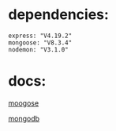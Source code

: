 # dependencies:
    express: "V4.19.2"
    mongoose: "V8.3.4"
    nodemon: "V3.1.0"
# docs:
[moogose](https://mongoosejs.com/)

[mongodb](https://www.mongodb.com/)
